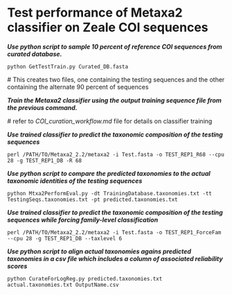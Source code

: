 # Test performance of Metaxa2 classifier on Zeale COI sequences

***Use python script to sample 10 percent of reference COI sequences from curated database.***

```
python GetTestTrain.py Curated_DB.fasta
```

\# This creates two files, one containing the testing sequences and the other containing the alternate 90 percent of sequences

***Train the Metaxa2 classifier using the output training sequence file from the previous command.***

\# refer to _COI_curation_workflow.md_ file for details on classifier training

***Use trained classifier to predict the taxonomic composition of the testing sequences***

```
perl /PATH/TO/Metaxa2_2.2/metaxa2 -i Test.fasta -o TEST_REP1_R68 --cpu 28 -g TEST_REP1_DB -R 68
```

***Use python script to compare the predicted taxonomies to the actual taxonomic identities of the testing sequences***

```
python Mtxa2PerformEval.py -dt TrainingDatabase.taxonomies.txt -tt TestingSeqs.taxonomies.txt -pt predicted.taxonomies.txt
```

***Use trained classifier to predict the taxonomic composition of the testing sequences while forcing family-level classification***

```
perl /PATH/TO/Metaxa2_2.2/metaxa2 -i Test.fasta -o TEST_REP1_ForceFam --cpu 28 -g TEST_REP1_DB --taxlevel 6 
```

***Use python script to align actual taxonomies agains predicted taxonomies in a csv file which includes a column of associated reliability scores***

```
python CurateForLogReg.py predicted.taxonomies.txt actual.taxonomies.txt OutputName.csv
```
